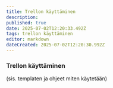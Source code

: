 ```yaml
---
title: Trellon käyttäminen
description: 
published: true
date: 2025-07-02T12:20:33.492Z
tags: trellon käyttäminen
editor: markdown
dateCreated: 2025-07-02T12:20:30.992Z
---
```


### Trellon käyttäminen 


(sis. templaten ja ohjeet miten käytetään)